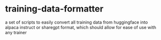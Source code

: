 # training-data-formatter
a set of scripts to easily convert all training data from huggingface into alpaca instruct or sharegpt format, which should allow for ease of use with any trainer
